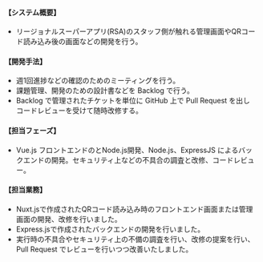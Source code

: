 #### 【システム概要】

- リージョナルスーパーアプリ(RSA)のスタッフ側が触れる管理画面やQRコード読み込み後の画面などの開発を行う。

#### 【開発手法】

- 週1回進捗などの確認のためのミーティングを行う。
- 課題管理、開発のための設計書などを Backlog で行う。
- Backlog で管理されたチケットを単位に GitHub 上で Pull Request を出しコードレビューを受けて随時改修する。

#### 【担当フェーズ】
- Vue.js フロントエンドのとNode.js開発、Node.js、ExpressJS によるバックエンドの開発。セキュリティ上などの不具合の調査と改修、コードレビュー。

#### 【担当業務】
- Nuxt.jsで作成されたQRコード読み込み時のフロントエンド画面または管理画面の開発、改修を行いました。
- Express.jsで作成されたバックエンドの開発を行いました。
- 実行時の不具合やセキュリティ上の不備の調査を行い、改修の提案を行い、Pull Request でレビューを行いつつ改善いたしました。
